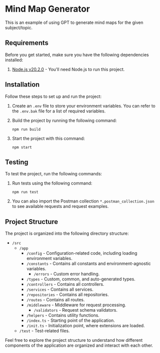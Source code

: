 # Mind Map Generator

This is an example of using GPT to generate mind maps for the given subject/topic.

## Requirements

Before you get started, make sure you have the following dependencies installed:

1. [Node.js v20.2.0](https://nodejs.org/en/blog/release/v20.2.0) - You'll need Node.js to run this project.

## Installation

Follow these steps to set up and run the project:

1. Create an `.env` file to store your environment variables. You can refer to the `.env.bak` file for a list of required variables.
2. Build the project by running the following command:

   `npm run build`

3. Start the project with this command:

   `npm start`

## Testing

To test the project, run the following commands:

1. Run tests using the following command:

   `npm run test`

2. You can also import the Postman collection `*.postman_collection.json` to see available requests and request examples.

## Project Structure

The project is organized into the following directory structure:

- `/src`
  - `/app`
    - `/config` - Configuration-related code, including loading environment variables.
    - `/constants` - Contains all constants and environment-agnostic variables.
      - `/errors` - Custom error handling.
    - `/types` - Custom, common, and auto-generated types.
    - `/controllers` - Contains all controllers.
    - `/services` - Contains all services.
    - `/repositories` - Contains all repositories.
    - `/routes` - Contains all routes.
    - `/middleware` - Middleware for request processing.
      - `/validators` - Request schema validators.
    - `/helpers` - Contains utility functions.
    - `/index.ts` - Starting point of the application.
    - `/init.ts` - Initialization point, where extensions are loaded.
  - `/test` - Test-related files.

Feel free to explore the project structure to understand how different components of the application are organized and interact with each other.

